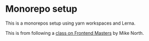 # Monorepo setup

This is a monorepos setup using yarn workspaces and Lerna.

This is from following a [class on Frontend Masters](https://frontendmasters.com/courses/monorepos/) by Mike North.
